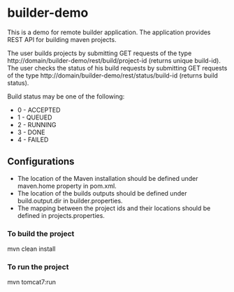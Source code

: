 # builder-demo
This is a demo for remote builder application. The application provides REST API for building maven projects. 

The user builds projects by submitting GET requests of the type http://domain/builder-demo/rest/build/project-id (returns unique build-id). 
The user checks the status of his build requests by submitting GET requests of the type http://domain/builder-demo/rest/status/build-id (returns build status). 

Build status may be one of the following:
 *   0 - ACCEPTED
 *   1 - QUEUED
 *   2 - RUNNING
 *   3 - DONE
 *   4 - FAILED
    
## Configurations
- The location of the Maven installation should be defined under maven.home property in pom.xml.
- The location of the builds outputs should be defined under build.output.dir in builder.properties.
- The mapping between the project ids and their locations should be defined in projects.properties.

### To build the project
mvn clean install

### To run the project
mvn tomcat7:run




